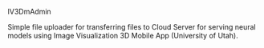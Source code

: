 IV3DmAdmin

Simple file uploader for transferring files to Cloud Server for serving neural models using Image Visualization 3D Mobile App (University of Utah).

